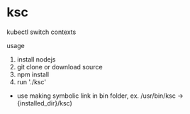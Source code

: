 # ksc
kubectl switch contexts

usage
1. install nodejs
2. git clone or download source
3. npm install
4. run './ksc' 
* use making symbolic link in bin folder, ex. /usr/bin/ksc -> {installed_dir}/ksc)
